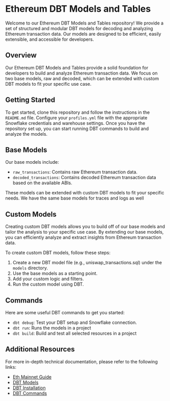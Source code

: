 # Ethereum DBT Models and Tables

Welcome to our Ethereum DBT Models and Tables repository! We provide a set of structured and modular DBT models for decoding and
analyzing Ethereum transaction data. Our models are designed to be efficient, easily extensible, and accessible for developers.

## Overview

Our Ethereum DBT Models and Tables provide a solid foundation for developers to build and analyze Ethereum transaction data. We focus on two base models, raw and decoded, which can be extended with custom DBT models to fit your specific use case.

## Getting Started

To get started, clone this repository and follow the instructions in the `README.md` file. Configure your `profiles.yml` file with the appropriate Snowflake credentials and warehouse settings. Once you have the repository set up, you can start running DBT commands to build and analyze the models.

## Base Models

Our base models include:

- `raw_transactions`: Contains raw Ethereum transaction data.
- `decoded_transactions`: Contains decoded Ethereum transaction data based on the available ABIs.

These models can be extended with custom DBT models to fit your specific needs. We have the same base models for traces and logs as well

## Custom Models

Creating custom DBT models allows you to build off of our base models and tailor the analysis to your specific use case. By extending our base models, you can efficiently analyze and extract insights from Ethereum transaction data.

To create custom DBT models, follow these steps:

1. Create a new DBT model file (e.g., uniswap_transactions.sql) under the `models` directory.
2. Use the base models as a starting point.
3. Add your custom logic and filters.
4. Run the custom model using DBT.

## Commands

Here are some useful DBT commands to get you started:

- `dbt debug`: Test your DBT setup and Snowflake connection.
- `dbt run`: Runs the models in a project
- `dbt build`: Build and test all selected resources in a project

## Additional Resources

For more in-depth technical documentation, please refer to the following links:

- [Eth Mainnet Guide](https://docs.datadao.dev/warehouse-data-shares/ethereum-mainnet/guide)
- [DBT Models](https://docs.datadao.dev/warehouse-data-shares/ethereum-mainnet/dbt-models)
- [DBT Installation](https://docs.getdbt.com/docs/core/installation)
- [DBT Commands](https://docs.getdbt.com/reference/dbt-commands)
